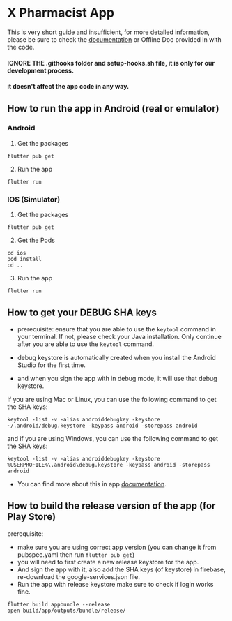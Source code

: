 # X Pharmacist App

This is very short guide and insufficient, for more detailed information,
please be sure to check the [documentation](https://wrteamdev.github.io/Elite_Quiz_Doc) or Offline Doc provided in with the code.

#### IGNORE THE .githooks folder and setup-hooks.sh file, it is only for our development process.
#### it doesn't affect the app code in any way.

## How to run the app in Android (real or emulator)
### Android
1. Get the packages
```shell Get the packages
flutter pub get
```
2. Run the app
```shell
flutter run
```
### IOS (Simulator)
1. Get the packages
```shell Get the packages
flutter pub get
```
2. Get the Pods
```shell
cd ios
pod install
cd ..
```
3. Run the app
```shell
flutter run
```

## How to get your DEBUG SHA keys
- prerequisite: ensure that you are able to use the ``keytool`` command in your terminal.
If not, please check your Java installation. Only continue after you are able to use the ``keytool`` command.

- debug keystore is automatically created when you install the Android Studio for the first time.
- and when you sign the app with in debug mode, it will use that debug keystore.

If you are using Mac or Linux, you can use the following command to get the SHA keys:

```shell
keytool -list -v -alias androiddebugkey -keystore ~/.android/debug.keystore -keypass android -storepass android
```
and if you are using Windows, you can use the following command to get the SHA keys:

```shell
keytool -list -v -alias androiddebugkey -keystore %USERPROFILE%\.android\debug.keystore -keypass android -storepass android
```

- You can find more about this in app [documentation](https://wrteamdev.github.io/Elite_Quiz_Doc/#:~:text=SHA%20keys%20and%20Keystore%20Basics).

## How to build the release version of the app (for Play Store)
prerequisite:
- make sure you are using correct app version (you can change it from pubspec.yaml then run `flutter pub get`)
- you will need to first create a new release keystore for the app.
- And sign the app with it, also add the SHA keys (of keystore) in firebase, re-download the google-services.json file.
- Run the app with release keystore make sure to check if login works fine.

```shell Build App Bundle
flutter build appbundle --release
open build/app/outputs/bundle/release/
```